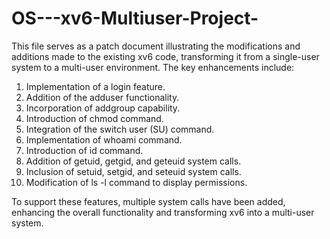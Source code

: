 # OS---xv6-Multiuser-Project-

This file serves as a patch document illustrating the modifications and additions made to the existing xv6 code, transforming it from a single-user system to a multi-user environment. The key enhancements include:

1) Implementation of a login feature.
2) Addition of the adduser functionality.
3) Incorporation of addgroup capability.
4) Introduction of chmod command.
5) Integration of the switch user (SU) command.
6) Implementation of whoami command.
7) Introduction of id command.
8) Addition of getuid, getgid, and geteuid system calls.
9) Inclusion of setuid, setgid, and seteuid system calls.
10) Modification of ls -l command to display permissions.

To support these features, multiple system calls have been added, enhancing the overall functionality and transforming xv6 into a multi-user system.
